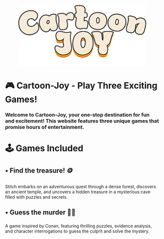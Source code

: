 <div align="center">
  <img height="200" src="Image/Logo.png"  />
</div>

###

<h1 align="left">🎮 Cartoon-Joy - Play Three Exciting Games!</h1>

###

<h3 align="left">Welcome to Cartoon-Joy, your one-stop destination for fun and excitement! This website features three unique games that promise hours of entertainment.</h3>

###

<h1 align="left">🕹️ Games Included</h1>

###

<h2 align="left">• Find the treasure! 🪙</h2>

###

<p align="left">Stitch embarks on an adventurous quest through a dense forest, discovers an ancient temple, and uncovers a hidden treasure in a mysterious cave filled with puzzles and secrets.</p>

###

<h2 align="left">• Guess the murder 🕵🏻</h2>

###

<p align="left">A game inspired by Conan, featuring thrilling puzzles, evidence analysis, and character interrogations to guess the culprit and solve the mystery.</p>

###
